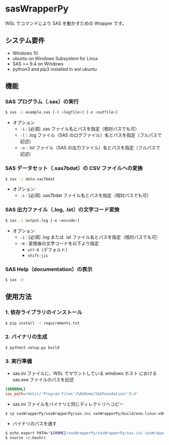# sasWrapperPy
WSL でコマンドにより SAS を動かすための Wrapper です。

## システム要件
- Windows 10
- ubuntu on Windows Subsystem for Linux
- SAS >= 9.4 on Windows
- python3 and pip3 installed in wsl ubuntu

## 機能
### SAS プログラム（.sas）の実行
```bash
$ sas -i example.sas [-l <logfile>] [-o <outfile>]
```

- オプション
    - `-i` : [必須] .sas ファイル名とパスを指定（相対パスでも可）
    - `-l` : .log ファイル（SAS のログファイル）名とパスを指定（フルパスで記述）
    - `-o` : .lst ファイル（SAS の出力ファイル）名とパスを指定（フルパスで記述）

### SAS データセット（.sas7bdat）の CSV ファイルへの変換
```bash
$ sas -i data.sas7bdat
```

- オプション
    - `-i` : [必須] .sas7bdat ファイル名とパスを指定（相対パスでも可）

### SAS 出力ファイル（.log, .lst）の文字コード変換
```bash
$ sas -i output.log [-e <encode>]
```

- オプション
    - `-i` : [必須] .log または .lst ファイル名とパスを指定（相対パスでも可）
    - -e : 変換後の文字コードを以下より指定
        - `utf-8`（デフォルト）
        - `shift-jis`

### SAS Help（documentation）の表示
```bash
$ sas -d
```

## 使用方法
### 1. 依存ライブラリのインストール
```bash
$ pip install -r requirements.txt
```

### 2. バイナリの生成
```bash
$ python3 setup.py build
```

### 3. 実行準備
- sas.ini ファイルに、WSL でマウントしている windows ホスト における sas.exe ファイルのパスを記述
```sas.ini
[GENERAL]
sas_path=/mnt/c/'Program Files'/SASHome/SASFoundation/'9.4'
```

- sas.ini ファイルをバイナリと同じディレクトリへコピー
```bash
$ cp sasWrapperPy/sasWrapperPy/sas.ini sasWrapperPy/build/exe.linux-x86_64-3.6/
```

- バイナリのパスを通す
```bash
$ echo export PATH="${HOME}/sasWrapperPy/sasWrapperPy/sas.ini sasWrapperPy/build/exe.linux-x86_64-3.6/:$PATH" >> ~/.bashrc
$ source ~/.bashrc
```
